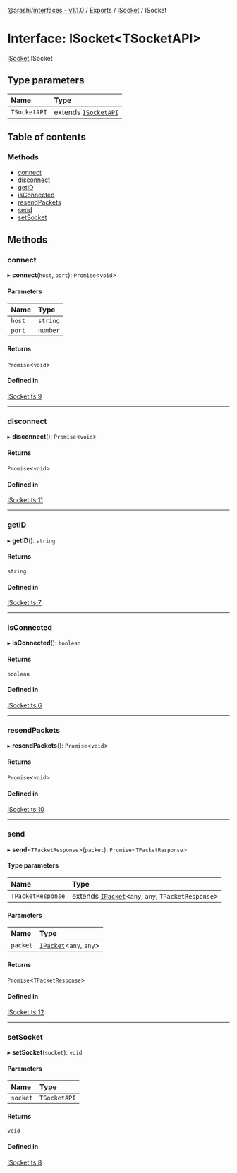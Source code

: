 [@arashi/interfaces - v1.1.0](../README.md) / [Exports](../modules.md) / [ISocket](../modules/ISocket.md) / ISocket

# Interface: ISocket<TSocketAPI\>

[ISocket](../modules/ISocket.md).ISocket

## Type parameters

| Name | Type |
| :------ | :------ |
| `TSocketAPI` | extends [`ISocketAPI`](ISocketAPI.ISocketAPI-1.md) |

## Table of contents

### Methods

- [connect](ISocket.ISocket-1.md#connect)
- [disconnect](ISocket.ISocket-1.md#disconnect)
- [getID](ISocket.ISocket-1.md#getid)
- [isConnected](ISocket.ISocket-1.md#isconnected)
- [resendPackets](ISocket.ISocket-1.md#resendpackets)
- [send](ISocket.ISocket-1.md#send)
- [setSocket](ISocket.ISocket-1.md#setsocket)

## Methods

### connect

▸ **connect**(`host`, `port`): `Promise`<`void`\>

#### Parameters

| Name | Type |
| :------ | :------ |
| `host` | `string` |
| `port` | `number` |

#### Returns

`Promise`<`void`\>

#### Defined in

[ISocket.ts:9](https://github.com/arashijs/interfaces/blob/02e44ae/src/ISocket.ts#L9)

___

### disconnect

▸ **disconnect**(): `Promise`<`void`\>

#### Returns

`Promise`<`void`\>

#### Defined in

[ISocket.ts:11](https://github.com/arashijs/interfaces/blob/02e44ae/src/ISocket.ts#L11)

___

### getID

▸ **getID**(): `string`

#### Returns

`string`

#### Defined in

[ISocket.ts:7](https://github.com/arashijs/interfaces/blob/02e44ae/src/ISocket.ts#L7)

___

### isConnected

▸ **isConnected**(): `boolean`

#### Returns

`boolean`

#### Defined in

[ISocket.ts:6](https://github.com/arashijs/interfaces/blob/02e44ae/src/ISocket.ts#L6)

___

### resendPackets

▸ **resendPackets**(): `Promise`<`void`\>

#### Returns

`Promise`<`void`\>

#### Defined in

[ISocket.ts:10](https://github.com/arashijs/interfaces/blob/02e44ae/src/ISocket.ts#L10)

___

### send

▸ **send**<`TPacketResponse`\>(`packet`): `Promise`<`TPacketResponse`\>

#### Type parameters

| Name | Type |
| :------ | :------ |
| `TPacketResponse` | extends [`IPacket`](IPacket.IPacket-1.md)<`any`, `any`, `TPacketResponse`\> |

#### Parameters

| Name | Type |
| :------ | :------ |
| `packet` | [`IPacket`](IPacket.IPacket-1.md)<`any`, `any`\> |

#### Returns

`Promise`<`TPacketResponse`\>

#### Defined in

[ISocket.ts:12](https://github.com/arashijs/interfaces/blob/02e44ae/src/ISocket.ts#L12)

___

### setSocket

▸ **setSocket**(`socket`): `void`

#### Parameters

| Name | Type |
| :------ | :------ |
| `socket` | `TSocketAPI` |

#### Returns

`void`

#### Defined in

[ISocket.ts:8](https://github.com/arashijs/interfaces/blob/02e44ae/src/ISocket.ts#L8)
